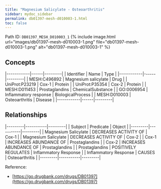 ```yaml
---
title: "Magnesium Salicylate - Osteoarthritis"
sidebar: mydoc_sidebar
permalink: db01397-mesh-d010003-1.html
toc: false 
---
```



Path ID: `DB01397_MESH_D010003_1`
{% include image.html url="images/db01397-mesh-d010003-1.png" file="db01397-mesh-d010003-1.png" alt="db01397-mesh-d010003-1" %}

## Concepts

|------------|------|---------|
| Identifier | Name | Type    |
|------------|------|---------|
| MESH:C496892 | Magnesium salicylate | Drug |
| UniProt:P23219 | Cox-1 | Protein |
| UniProt:P35354 | Cox-2 | Protein |
| MESH:D011453 | Prostaglandins | ChemicalSubstance |
| GO:0006954 | Inflammatory response | BiologicalProcess |
| MESH:D010003 | Osteoarthritis | Disease |
|------------|------|---------|

## Relationships

|---------|-----------|---------|
| Subject | Predicate | Object  |
|---------|-----------|---------|
| Magnesium Salicylate | DECREASES ACTIVITY OF | Cox-1 |
| Magnesium Salicylate | DECREASES ACTIVITY OF | Cox-2 |
| Cox-1 | INCREASES ABUNDANCE OF | Prostaglandins |
| Cox-2 | INCREASES ABUNDANCE OF | Prostaglandins |
| Prostaglandins | POSITIVELY REGULATES | Inflammatory Response |
| Inflammatory Response | CAUSES | Osteoarthritis |
|---------|-----------|---------|

Reference: 
  - [https://go.drugbank.com/drugs/DB01397](https://go.drugbank.com/drugs/DB01397)
